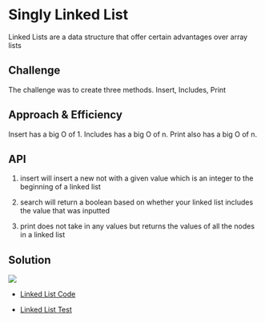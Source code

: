 # Singly Linked List
Linked Lists are a data structure that offer certain advantages over array lists

## Challenge
The challenge was to create three methods. Insert, Includes, Print

## Approach & Efficiency
Insert has a big O of 1. Includes has a big O of n. Print also has a big O of n.

## API
1. insert will insert a new not with a given value which is an integer to the beginning of a linked list

2. search will return a boolean based on whether your linked list includes the value that was inputted

3. print does not take in any values but returns the values of all the nodes in a linked list

## Solution
![](../img/LinkedList.jpeg)

- [Linked List Code](../../src/main/java/Java/LinkedList/LinkedList.java)

- [Linked List Test](../../src/test/java/Java/LinkedList/LinkedListTest.java)
